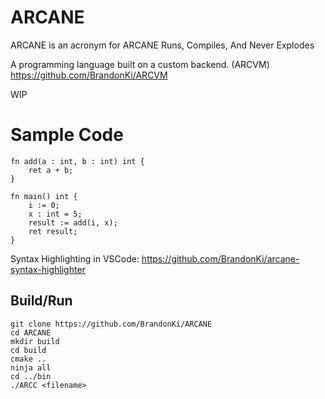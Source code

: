# ARCANE
ARCANE is an acronym for
ARCANE Runs, Compiles, And Never Explodes

A programming language built on a custom backend. (ARCVM)
https://github.com/BrandonKi/ARCVM

WIP

# Sample Code

```zig
fn add(a : int, b : int) int {
    ret a + b;
}

fn main() int {
    i := 0;
    x : int = 5;
    result := add(i, x);
    ret result;
}
```
Syntax Highlighting in VSCode: https://github.com/BrandonKi/arcane-syntax-highlighter

## Build/Run

```
git clone https://github.com/BrandonKi/ARCANE
cd ARCANE
mkdir build
cd build
cmake ..
ninja all
cd ../bin
./ARCC <filename>
```
